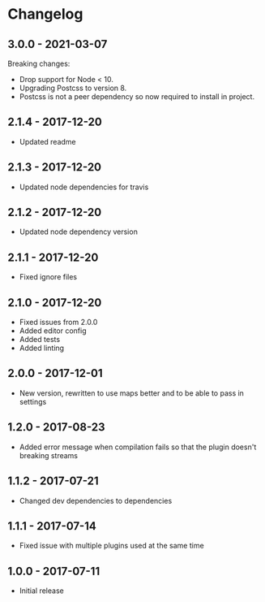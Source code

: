 # Changelog

## 3.0.0 - 2021-03-07
Breaking changes:
* Drop support for Node < 10.
* Upgrading Postcss to version 8.
* Postcss is not a peer dependency so now required to install in project.

## 2.1.4 - 2017-12-20
* Updated readme

## 2.1.3 - 2017-12-20
* Updated node dependencies for travis

## 2.1.2 - 2017-12-20
* Updated node dependency version

## 2.1.1 - 2017-12-20
* Fixed ignore files

## 2.1.0 - 2017-12-20
* Fixed issues from 2.0.0
* Added editor config
* Added tests
* Added linting

## 2.0.0 - 2017-12-01
* New version, rewritten to use maps better and to be able to pass in settings

## 1.2.0 - 2017-08-23
* Added error message when compilation fails so that the plugin doesn't breaking streams

## 1.1.2 - 2017-07-21
* Changed dev dependencies to dependencies

## 1.1.1 - 2017-07-14
* Fixed issue with multiple plugins used at the same time

## 1.0.0 - 2017-07-11
* Initial release
